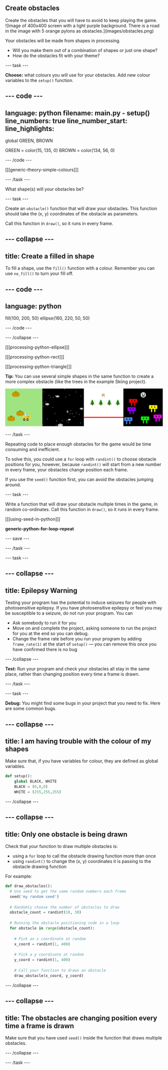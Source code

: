 ## Create obstacles

<div style="display: flex; flex-wrap: wrap">
<div style="flex-basis: 200px; flex-grow: 1; margin-right: 15px;">
Create the obstacles that you will have to avoid to keep playing the game.
</div>
<div>
![Image of 400x400 screen with a light purple background. There is a road in the image with 5 orange pylons as obstacles.](images/obstacles.png)
</div>
</div>

Your obstacles will be made from shapes in processing. 
+ Will you make them out of a combination of shapes or just one shape? 
+ How do the obstacles fit with your theme?

--- task ---

**Choose:** what colours you will use for your obstacles. Add new colour variables to the `setup()` function.

--- code ---
---
language: python
filename: main.py - setup()
line_numbers: true
line_number_start: 
line_highlights: 
---

global GREEN, BROWN
  
GREEN = color(15, 135, 0)
BROWN = color(134, 56, 0)

--- /code ---

[[[generic-theory-simple-colours]]]

--- /task ---

What shape(s) will your obstacles be?

--- task ---

Create an `obstacle()` function that will draw your obstacles. This function should take the (x, y) coordinates of the obstacle as parameters.

Call this function in `draw()`, so it runs in every frame.

--- collapse ---
---
title: Create a filled in shape
---

To fill a shape, use the `fill()` function with a colour. Remember you can use `no_fill()` to turn your fill off.

--- code ---
---
language: python
---

fill(100, 200, 50)
ellipse(160, 220, 50, 50)

--- /code ---

--- /collapse ---

[[[processing-python-ellipse]]]

[[[processing-python-rect]]]

[[[processing-python-triangle]]]

**Tip:** You can use several simple shapes in the same function to create a more complex obstacle (like the trees in the example Skiing project).

![Strip of images showing games with obstacles made from a number of shapes.](images/complex-obstacles.png)

--- /task ---

Repeating code to place enough obstacles for the game would be time consuming and inefficient. 

To solve this, you could use a `for` loop with `randint()` to choose obstacle positions for you, however, because `randint()` will start from a new number in every frame, your obstacles change position each frame.

If you use the `seed()` function first, you can avoid the obstacles jumping around.

--- task ---

Write a function that will draw your obstacle multiple times in the game, in random co-ordinates. Call this function in `draw()`, so it runs in every frame.

[[[using-seed-in-python]]]

**generic-python-for-loop-repeat**

--- save ---

--- /task ---

--- task ---

--- collapse ---
---
title: Epilepsy Warning
---

Testing your program has the potential to induce seizures for people with photosensitive epilepsy. If you have photosensitive epilepsy or feel you may be susceptible to a seizure, do not run your program. You can
- Ask somebody to run it for you
- Move on and complete the project, asking someone to run the project for you at the end so you can debug.
- Change the frame rate before you run your program by adding `frame_rate(1)` at the start of `setup()` — you can remove this once you have confirmed there is no bug

--- /collapse ---

**Test:** Run your program and check your obstacles all stay in the same place, rather than changing position every time a frame is drawn.

--- /task ---

--- task ---

**Debug:** You might find some bugs in your project that you need to fix. Here are some common bugs.

--- collapse ---
---
title: I am having trouble with the colour of my shapes
---

Make sure that, if you have variables for colour, they are defined as global variables.

```python
def setup():    
    global BLACK, WHITE
    BLACK = (0,0,0)
    WHITE = (255,255,255)
```

--- /collapse ---

--- collapse ---
---
title: Only one obstacle is being drawn
---

Check that your function to draw multiple obstacles is:
 + using a `for` loop to call the obstacle drawing function more than once
 + using `randint()` to change the (x, y) coordinates it is passing to the obstacle drawing function

For example:

```python
def draw_obstacles():
  # Use seed to get the same random numbers each frame
  seed('my random seed')

  # Randomly choose the number of obstacles to draw
  obstacle_count = randint(10, 30)

  # Running the obstacle positioning code in a loop
  for obstacle in range(obstacle_count):
    
    # Pick an x coordinate at random
    x_coord = randint(1, 400)
    
    # Pick a y coordinate at random
    y_coord = randint(1, 400)

    # Call your function to drawn an obstacle
    draw_obstacle(x_coord, y_coord)
```

--- /collapse ---

--- collapse ---
---
title: The obstacles are changing position every time a frame is drawn
---

Make sure that you have used `seed()` inside the function that draws multiple obstacles.

--- /collapse ---

--- /task ---
